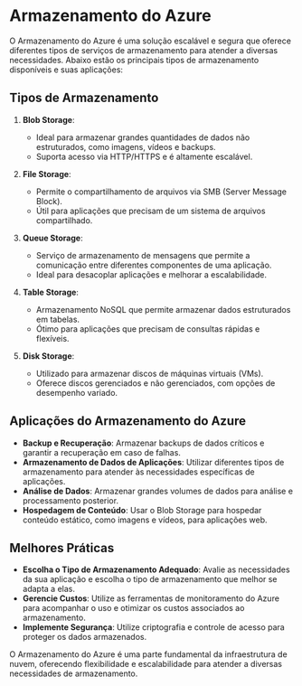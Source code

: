 # Armazenamento do Azure

O Armazenamento do Azure é uma solução escalável e segura que oferece diferentes tipos de serviços de armazenamento para atender a diversas necessidades. Abaixo estão os principais tipos de armazenamento disponíveis e suas aplicações:

## Tipos de Armazenamento

1. **Blob Storage**:
   - Ideal para armazenar grandes quantidades de dados não estruturados, como imagens, vídeos e backups.
   - Suporta acesso via HTTP/HTTPS e é altamente escalável.

2. **File Storage**:
   - Permite o compartilhamento de arquivos via SMB (Server Message Block).
   - Útil para aplicações que precisam de um sistema de arquivos compartilhado.

3. **Queue Storage**:
   - Serviço de armazenamento de mensagens que permite a comunicação entre diferentes componentes de uma aplicação.
   - Ideal para desacoplar aplicações e melhorar a escalabilidade.

4. **Table Storage**:
   - Armazenamento NoSQL que permite armazenar dados estruturados em tabelas.
   - Ótimo para aplicações que precisam de consultas rápidas e flexíveis.

5. **Disk Storage**:
   - Utilizado para armazenar discos de máquinas virtuais (VMs).
   - Oferece discos gerenciados e não gerenciados, com opções de desempenho variado.

## Aplicações do Armazenamento do Azure

- **Backup e Recuperação**: Armazenar backups de dados críticos e garantir a recuperação em caso de falhas.
- **Armazenamento de Dados de Aplicações**: Utilizar diferentes tipos de armazenamento para atender às necessidades específicas de aplicações.
- **Análise de Dados**: Armazenar grandes volumes de dados para análise e processamento posterior.
- **Hospedagem de Conteúdo**: Usar o Blob Storage para hospedar conteúdo estático, como imagens e vídeos, para aplicações web.

## Melhores Práticas

- **Escolha o Tipo de Armazenamento Adequado**: Avalie as necessidades da sua aplicação e escolha o tipo de armazenamento que melhor se adapta a elas.
- **Gerencie Custos**: Utilize as ferramentas de monitoramento do Azure para acompanhar o uso e otimizar os custos associados ao armazenamento.
- **Implemente Segurança**: Utilize criptografia e controle de acesso para proteger os dados armazenados.

O Armazenamento do Azure é uma parte fundamental da infraestrutura de nuvem, oferecendo flexibilidade e escalabilidade para atender a diversas necessidades de armazenamento.